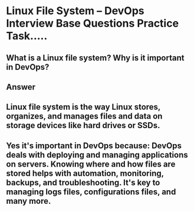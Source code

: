 #  Linux File System – DevOps Interview Base Questions Practice Task.....

## What is a Linux file system? Why is it important in DevOps?
## Answer 
## Linux file system is the way Linux stores, organizes, and manages files and data on storage devices like hard drives or SSDs.
## Yes it's important in DevOps because: DevOps deals with deploying and managing applications on servers. Knowing where and how files are stored helps with automation, monitoring, backups, and troubleshooting. It's key to managing logs files, configurations files, and many more.
